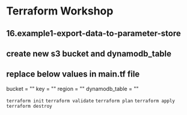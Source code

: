 # Terraform Workshop

## 16.example1-export-data-to-parameter-store

## create new s3 bucket and dynamodb_table

## replace below values in main.tf file

bucket = ""
key = ""
region = ""
dynamodb_table = ""

`terraform init`
`terraform validate`
`terraform plan`
`terraform apply`
`terraform destroy`

